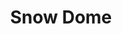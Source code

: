 ---
layout: product
product_id: 1491350323262
id: 1491350323262
title: Snow Dome
body_html: >-
  <p>Taken along the Icefields Parkway in Alberta, 2018.</p>

  <p>We had pulled over at the Columbia Icefields glacier to cook some oatmeal and take in the scenery. With a barren landscape that’s reminiscent of those in Iceland, it was incredible to be there.</p>

  <p> </p>
vendor: Connell McCarthy
product_type: Posters, Prints, & Visual Artwork
created_at: 2018-10-13T21:04:08-04:00
handle: snow-dome
updated_at: 2024-09-11T14:22:11-04:00
published_at: 2018-08-22T19:38:24-04:00
template_suffix: ""
published_scope: global
tags: Batch 02, mountain, mountains, Print
status: active
admin_graphql_api_id: gid://shopify/Product/1491350323262
variants:
  - product_id: 1491350323262
    id: 39577195053118
    title: 8x10” / Full Colour
    price: "35.00"
    position: 1
    inventory_policy: continue
    compare_at_price: null
    option1: 8x10”
    option2: Full Colour
    option3: null
    created_at: 2021-09-01T14:50:49-04:00
    updated_at: 2023-10-27T20:29:38-04:00
    taxable: true
    barcode: ""
    fulfillment_service: manual
    grams: 208
    inventory_management: shopify
    requires_shipping: true
    sku: CM-PP-B2-12-XXS-FC
    weight: 0.208
    weight_unit: kg
    inventory_item_id: 41671635697726
    inventory_quantity: 100
    old_inventory_quantity: 100
    admin_graphql_api_id: gid://shopify/ProductVariant/39577195053118
    image_id: 6203629174846
  - product_id: 1491350323262
    id: 39577195085886
    title: 8x10” / Black & White
    price: "35.00"
    position: 2
    inventory_policy: continue
    compare_at_price: null
    option1: 8x10”
    option2: Black & White
    option3: null
    created_at: 2021-09-01T14:50:49-04:00
    updated_at: 2023-10-27T20:29:38-04:00
    taxable: true
    barcode: ""
    fulfillment_service: manual
    grams: 208
    inventory_management: shopify
    requires_shipping: true
    sku: CM-PP-B2-12-XXS-BW
    weight: 0.208
    weight_unit: kg
    inventory_item_id: 41671635730494
    inventory_quantity: 100
    old_inventory_quantity: 100
    admin_graphql_api_id: gid://shopify/ProductVariant/39577195085886
    image_id: 6203629109310
  - product_id: 1491350323262
    id: 39577195118654
    title: 8.5x11” / Full Colour
    price: "35.00"
    position: 3
    inventory_policy: continue
    compare_at_price: null
    option1: 8.5x11”
    option2: Full Colour
    option3: null
    created_at: 2021-09-01T14:50:49-04:00
    updated_at: 2023-10-27T20:29:38-04:00
    taxable: true
    barcode: ""
    fulfillment_service: manual
    grams: 208
    inventory_management: shopify
    requires_shipping: true
    sku: CM-PP-B2-12-XS-FC
    weight: 0.208
    weight_unit: kg
    inventory_item_id: 41671635763262
    inventory_quantity: 100
    old_inventory_quantity: 100
    admin_graphql_api_id: gid://shopify/ProductVariant/39577195118654
    image_id: 6203629174846
  - product_id: 1491350323262
    id: 39577195151422
    title: 8.5x11” / Black & White
    price: "35.00"
    position: 4
    inventory_policy: continue
    compare_at_price: null
    option1: 8.5x11”
    option2: Black & White
    option3: null
    created_at: 2021-09-01T14:50:49-04:00
    updated_at: 2023-10-27T20:29:38-04:00
    taxable: true
    barcode: ""
    fulfillment_service: manual
    grams: 208
    inventory_management: shopify
    requires_shipping: true
    sku: CM-PP-B2-12-XS-BW
    weight: 0.208
    weight_unit: kg
    inventory_item_id: 41671635796030
    inventory_quantity: 100
    old_inventory_quantity: 100
    admin_graphql_api_id: gid://shopify/ProductVariant/39577195151422
    image_id: 6203629109310
  - product_id: 1491350323262
    id: 39577195184190
    title: 13x19” / Full Colour
    price: "40.00"
    position: 5
    inventory_policy: continue
    compare_at_price: null
    option1: 13x19”
    option2: Full Colour
    option3: null
    created_at: 2021-09-01T14:50:49-04:00
    updated_at: 2023-10-27T20:29:38-04:00
    taxable: true
    barcode: ""
    fulfillment_service: manual
    grams: 208
    inventory_management: shopify
    requires_shipping: true
    sku: CM-PP-B2-12-S-FC
    weight: 0.208
    weight_unit: kg
    inventory_item_id: 41671635828798
    inventory_quantity: 100
    old_inventory_quantity: 100
    admin_graphql_api_id: gid://shopify/ProductVariant/39577195184190
    image_id: 6203629174846
  - product_id: 1491350323262
    id: 39577195216958
    title: 13x19” / Black & White
    price: "40.00"
    position: 6
    inventory_policy: continue
    compare_at_price: null
    option1: 13x19”
    option2: Black & White
    option3: null
    created_at: 2021-09-01T14:50:49-04:00
    updated_at: 2023-10-27T20:29:38-04:00
    taxable: true
    barcode: ""
    fulfillment_service: manual
    grams: 208
    inventory_management: shopify
    requires_shipping: true
    sku: CM-PP-B2-12-S-BW
    weight: 0.208
    weight_unit: kg
    inventory_item_id: 41671635861566
    inventory_quantity: 100
    old_inventory_quantity: 100
    admin_graphql_api_id: gid://shopify/ProductVariant/39577195216958
    image_id: 6203629109310
  - product_id: 1491350323262
    id: 39577195249726
    title: 16x20” / Full Colour
    price: "50.00"
    position: 7
    inventory_policy: continue
    compare_at_price: null
    option1: 16x20”
    option2: Full Colour
    option3: null
    created_at: 2021-09-01T14:50:49-04:00
    updated_at: 2023-10-27T20:29:38-04:00
    taxable: true
    barcode: ""
    fulfillment_service: manual
    grams: 208
    inventory_management: shopify
    requires_shipping: true
    sku: CM-PP-B2-12-M-FC
    weight: 0.208
    weight_unit: kg
    inventory_item_id: 41671635894334
    inventory_quantity: 100
    old_inventory_quantity: 100
    admin_graphql_api_id: gid://shopify/ProductVariant/39577195249726
    image_id: 6203629174846
  - product_id: 1491350323262
    id: 39577195282494
    title: 16x20” / Black & White
    price: "50.00"
    position: 8
    inventory_policy: continue
    compare_at_price: null
    option1: 16x20”
    option2: Black & White
    option3: null
    created_at: 2021-09-01T14:50:49-04:00
    updated_at: 2023-10-27T20:29:38-04:00
    taxable: true
    barcode: ""
    fulfillment_service: manual
    grams: 208
    inventory_management: shopify
    requires_shipping: true
    sku: CM-PP-B2-12-M-BW
    weight: 0.208
    weight_unit: kg
    inventory_item_id: 41671635927102
    inventory_quantity: 100
    old_inventory_quantity: 100
    admin_graphql_api_id: gid://shopify/ProductVariant/39577195282494
    image_id: 6203629109310
  - product_id: 1491350323262
    id: 39577195315262
    title: 20x24” / Full Colour
    price: "60.00"
    position: 9
    inventory_policy: continue
    compare_at_price: null
    option1: 20x24”
    option2: Full Colour
    option3: null
    created_at: 2021-09-01T14:50:49-04:00
    updated_at: 2023-10-27T20:29:38-04:00
    taxable: true
    barcode: ""
    fulfillment_service: manual
    grams: 208
    inventory_management: shopify
    requires_shipping: true
    sku: CM-PP-B2-12-L-FC
    weight: 0.208
    weight_unit: kg
    inventory_item_id: 41671635959870
    inventory_quantity: 100
    old_inventory_quantity: 100
    admin_graphql_api_id: gid://shopify/ProductVariant/39577195315262
    image_id: 6203629174846
  - product_id: 1491350323262
    id: 39577195348030
    title: 20x24” / Black & White
    price: "60.00"
    position: 10
    inventory_policy: continue
    compare_at_price: null
    option1: 20x24”
    option2: Black & White
    option3: null
    created_at: 2021-09-01T14:50:50-04:00
    updated_at: 2023-10-27T20:29:38-04:00
    taxable: true
    barcode: ""
    fulfillment_service: manual
    grams: 208
    inventory_management: shopify
    requires_shipping: true
    sku: CM-PP-B2-12-L-BW
    weight: 0.208
    weight_unit: kg
    inventory_item_id: 41671635992638
    inventory_quantity: 100
    old_inventory_quantity: 100
    admin_graphql_api_id: gid://shopify/ProductVariant/39577195348030
    image_id: 6203629109310
  - product_id: 1491350323262
    id: 39577195380798
    title: 20x30” / Full Colour
    price: "70.00"
    position: 11
    inventory_policy: continue
    compare_at_price: null
    option1: 20x30”
    option2: Full Colour
    option3: null
    created_at: 2021-09-01T14:50:50-04:00
    updated_at: 2023-10-27T20:29:38-04:00
    taxable: true
    barcode: ""
    fulfillment_service: manual
    grams: 208
    inventory_management: shopify
    requires_shipping: true
    sku: CM-PP-B2-12-XL-FC
    weight: 0.208
    weight_unit: kg
    inventory_item_id: 41671636025406
    inventory_quantity: 100
    old_inventory_quantity: 100
    admin_graphql_api_id: gid://shopify/ProductVariant/39577195380798
    image_id: 6203629174846
  - product_id: 1491350323262
    id: 39577195413566
    title: 20x30” / Black & White
    price: "70.00"
    position: 12
    inventory_policy: continue
    compare_at_price: null
    option1: 20x30”
    option2: Black & White
    option3: null
    created_at: 2021-09-01T14:50:50-04:00
    updated_at: 2023-10-27T20:29:38-04:00
    taxable: true
    barcode: ""
    fulfillment_service: manual
    grams: 208
    inventory_management: shopify
    requires_shipping: true
    sku: CM-PP-B2-12-XL-BW
    weight: 0.208
    weight_unit: kg
    inventory_item_id: 41671636058174
    inventory_quantity: 100
    old_inventory_quantity: 100
    admin_graphql_api_id: gid://shopify/ProductVariant/39577195413566
    image_id: 6203629109310
  - product_id: 1491350323262
    id: 39577195446334
    title: 24x36” / Full Colour
    price: "90.00"
    position: 13
    inventory_policy: continue
    compare_at_price: null
    option1: 24x36”
    option2: Full Colour
    option3: null
    created_at: 2021-09-01T14:50:50-04:00
    updated_at: 2023-10-27T20:29:38-04:00
    taxable: true
    barcode: ""
    fulfillment_service: manual
    grams: 208
    inventory_management: shopify
    requires_shipping: true
    sku: CM-PP-B2-12-XXL-FC
    weight: 0.208
    weight_unit: kg
    inventory_item_id: 41671636090942
    inventory_quantity: 100
    old_inventory_quantity: 100
    admin_graphql_api_id: gid://shopify/ProductVariant/39577195446334
    image_id: 6203629174846
  - product_id: 1491350323262
    id: 39577195479102
    title: 24x36” / Black & White
    price: "90.00"
    position: 14
    inventory_policy: continue
    compare_at_price: null
    option1: 24x36”
    option2: Black & White
    option3: null
    created_at: 2021-09-01T14:50:50-04:00
    updated_at: 2023-10-27T20:29:38-04:00
    taxable: true
    barcode: ""
    fulfillment_service: manual
    grams: 208
    inventory_management: shopify
    requires_shipping: true
    sku: CM-PP-B2-12-XXL-BW
    weight: 0.208
    weight_unit: kg
    inventory_item_id: 41671636123710
    inventory_quantity: 100
    old_inventory_quantity: 100
    admin_graphql_api_id: gid://shopify/ProductVariant/39577195479102
    image_id: 6203629109310
  - product_id: 1491350323262
    id: 39577195511870
    title: 30x40” / Full Colour
    price: "100.00"
    position: 15
    inventory_policy: continue
    compare_at_price: null
    option1: 30x40”
    option2: Full Colour
    option3: null
    created_at: 2021-09-01T14:50:50-04:00
    updated_at: 2023-10-27T20:29:38-04:00
    taxable: true
    barcode: ""
    fulfillment_service: manual
    grams: 208
    inventory_management: shopify
    requires_shipping: true
    sku: CM-PP-B2-12-XXXL-FC
    weight: 0.208
    weight_unit: kg
    inventory_item_id: 41671636156478
    inventory_quantity: 100
    old_inventory_quantity: 100
    admin_graphql_api_id: gid://shopify/ProductVariant/39577195511870
    image_id: 6203629174846
  - product_id: 1491350323262
    id: 39577195544638
    title: 30x40” / Black & White
    price: "100.00"
    position: 16
    inventory_policy: continue
    compare_at_price: null
    option1: 30x40”
    option2: Black & White
    option3: null
    created_at: 2021-09-01T14:50:50-04:00
    updated_at: 2023-10-27T20:29:38-04:00
    taxable: true
    barcode: ""
    fulfillment_service: manual
    grams: 208
    inventory_management: shopify
    requires_shipping: true
    sku: CM-PP-B2-12-XXXL-BW
    weight: 0.208
    weight_unit: kg
    inventory_item_id: 41671636189246
    inventory_quantity: 100
    old_inventory_quantity: 100
    admin_graphql_api_id: gid://shopify/ProductVariant/39577195544638
    image_id: 6203629109310
options:
  - product_id: 1491350323262
    id: 2045816340542
    name: Size
    position: 1
    values:
      - 8x10”
      - 8.5x11”
      - 13x19”
      - 16x20”
      - 20x24”
      - 20x30”
      - 24x36”
      - 30x40”
  - product_id: 1491350323262
    id: 8590022967358
    name: Color
    position: 2
    values:
      - Full Colour
      - Black & White
images:
  - id: 6203629174846
    alt: null
    position: 1
    product_id: 1491350323262
    created_at: 2019-03-05T11:06:05-05:00
    updated_at: 2019-10-20T18:44:17-04:00
    admin_graphql_api_id: gid://shopify/ProductImage/6203629174846
    width: 1000
    height: 1500
    src: https://cdn.shopify.com/s/files/1/1624/2355/products/Print-Shot---Dark-Background-_Snow-Dome-2019.jpg?v=1571611457
    variant_ids:
      - 39577195053118
      - 39577195118654
      - 39577195184190
      - 39577195249726
      - 39577195315262
      - 39577195380798
      - 39577195446334
      - 39577195511870
  - id: 6203629109310
    alt: null
    position: 2
    product_id: 1491350323262
    created_at: 2019-03-05T11:06:04-05:00
    updated_at: 2019-10-20T18:44:17-04:00
    admin_graphql_api_id: gid://shopify/ProductImage/6203629109310
    width: 1000
    height: 1500
    src: https://cdn.shopify.com/s/files/1/1624/2355/products/Print-Shot---Dark-Background-_Snow-Dome-2019_-B_W.jpg?v=1571611457
    variant_ids:
      - 39577195085886
      - 39577195151422
      - 39577195216958
      - 39577195282494
      - 39577195348030
      - 39577195413566
      - 39577195479102
      - 39577195544638
  - id: 28230284116030
    alt: null
    position: 3
    product_id: 1491350323262
    created_at: 2021-05-04T20:45:36-04:00
    updated_at: 2021-05-04T20:45:36-04:00
    admin_graphql_api_id: gid://shopify/ProductImage/28230284116030
    width: 2000
    height: 1800
    src: https://cdn.shopify.com/s/files/1/1624/2355/products/PAR_02_0001_c1026158-5c50-4579-8fd5-d8b5c134de4d.png?v=1620175536
    variant_ids: []
  - id: 29846616408126
    alt: null
    position: 4
    product_id: 1491350323262
    created_at: 2022-11-23T20:03:04-05:00
    updated_at: 2022-11-23T20:03:05-05:00
    admin_graphql_api_id: gid://shopify/ProductImage/29846616408126
    width: 1971
    height: 1306
    src: https://cdn.shopify.com/s/files/1/1624/2355/products/SnowDome.jpg?v=1669251785
    variant_ids: []
image:
  id: 6203629174846
  alt: null
  position: 1
  product_id: 1491350323262
  created_at: 2019-03-05T11:06:05-05:00
  updated_at: 2019-10-20T18:44:17-04:00
  admin_graphql_api_id: gid://shopify/ProductImage/6203629174846
  width: 1000
  height: 1500
  src: https://cdn.shopify.com/s/files/1/1624/2355/products/Print-Shot---Dark-Background-_Snow-Dome-2019.jpg?v=1571611457
  variant_ids:
    - 39577195053118
    - 39577195118654
    - 39577195184190
    - 39577195249726
    - 39577195315262
    - 39577195380798
    - 39577195446334
    - 39577195511870

---